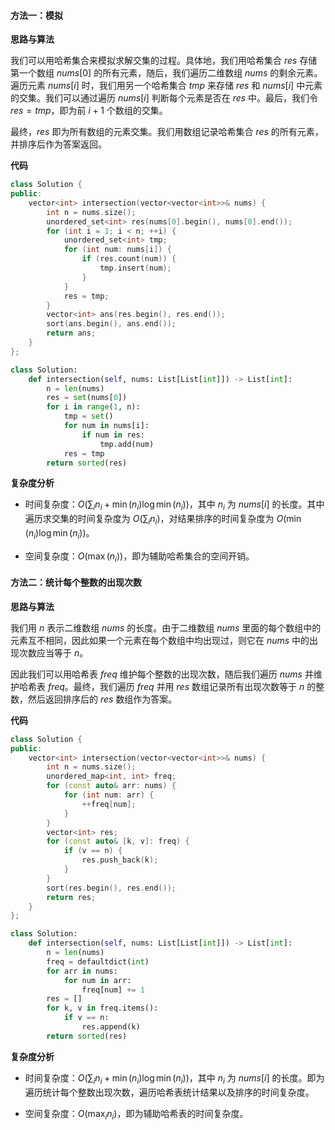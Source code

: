 #### 方法一：模拟

**思路与算法**

我们可以用哈希集合来模拟求解交集的过程。具体地，我们用哈希集合 $\textit{res}$ 存储第一个数组 $\textit{nums}[0]$ 的所有元素，随后，我们遍历二维数组 $\textit{nums}$ 的剩余元素。遍历元素 $\textit{nums}[i]$ 时，我们用另一个哈希集合 $\textit{tmp}$ 来存储 $\textit{res}$ 和 $\textit{nums}[i]$ 中元素的交集。我们可以通过遍历 $\textit{nums}[i]$ 判断每个元素是否在 $\textit{res}$ 中。最后，我们令 $\textit{res} = \textit{tmp}$，即为前 $i + 1$ 个数组的交集。

最终，$\textit{res}$ 即为所有数组的元素交集。我们用数组记录哈希集合 $\textit{res}$ 的所有元素，并排序后作为答案返回。

**代码**

```C++ [sol1-C++]
class Solution {
public:
    vector<int> intersection(vector<vector<int>>& nums) {
        int n = nums.size();
        unordered_set<int> res(nums[0].begin(), nums[0].end());
        for (int i = 1; i < n; ++i) {
            unordered_set<int> tmp;
            for (int num: nums[i]) {
                if (res.count(num)) {
                    tmp.insert(num);
                }
            }
            res = tmp;
        }
        vector<int> ans(res.begin(), res.end());
        sort(ans.begin(), ans.end());
        return ans;
    }
};
```


```Python [sol1-Python3]
class Solution:
    def intersection(self, nums: List[List[int]]) -> List[int]:
        n = len(nums)
        res = set(nums[0])
        for i in range(1, n):
            tmp = set()
            for num in nums[i]:
                if num in res:
                    tmp.add(num)
            res = tmp
        return sorted(res)
```


**复杂度分析**

- 时间复杂度：$O(\sum_i n_i + \min(n_i)\log\min(n_i))$，其中 $n_i$ 为 $\textit{nums}[i]$ 的长度。其中遍历求交集的时间复杂度为 $O(\sum_i n_i)$，对结果排序的时间复杂度为 $O(\min(n_i)\log\min(n_i))$。

- 空间复杂度：$O(\max(n_i))$，即为辅助哈希集合的空间开销。


#### 方法二：统计每个整数的出现次数

**思路与算法**

我们用 $n$ 表示二维数组 $\textit{nums}$ 的长度。由于二维数组 $\textit{nums}$ 里面的每个数组中的元素互不相同，因此如果一个元素在每个数组中均出现过，则它在 $\textit{nums}$ 中的出现次数应当等于 $n$。

因此我们可以用哈希表 $\textit{freq}$ 维护每个整数的出现次数，随后我们遍历 $\textit{nums}$ 并维护哈希表 $\textit{freq}$。最终，我们遍历 $\textit{freq}$ 并用 $\textit{res}$ 数组记录所有出现次数等于 $n$ 的整数，然后返回排序后的 $\textit{res}$ 数组作为答案。

**代码**

```C++ [sol1-C++]
class Solution {
public:
    vector<int> intersection(vector<vector<int>>& nums) {
        int n = nums.size();
        unordered_map<int, int> freq;
        for (const auto& arr: nums) {
            for (int num: arr) {
                ++freq[num];
            }
        }
        vector<int> res;
        for (const auto& [k, v]: freq) {
            if (v == n) {
                res.push_back(k);
            }
        }
        sort(res.begin(), res.end());
        return res;
    }
};
```


```Python [sol1-Python3]
class Solution:
    def intersection(self, nums: List[List[int]]) -> List[int]:
        n = len(nums)
        freq = defaultdict(int)
        for arr in nums:
            for num in arr:
                freq[num] += 1
        res = []
        for k, v in freq.items():
            if v == n:
                res.append(k)
        return sorted(res)
```


**复杂度分析**

- 时间复杂度：$O(\sum_i n_i + \min(n_i)\log\min(n_i))$，其中 $n_i$ 为 $\textit{nums}[i]$ 的长度。即为遍历统计每个整数出现次数，遍历哈希表统计结果以及排序的时间复杂度。

- 空间复杂度：$O(\max_i n_i)$，即为辅助哈希表的时间复杂度。